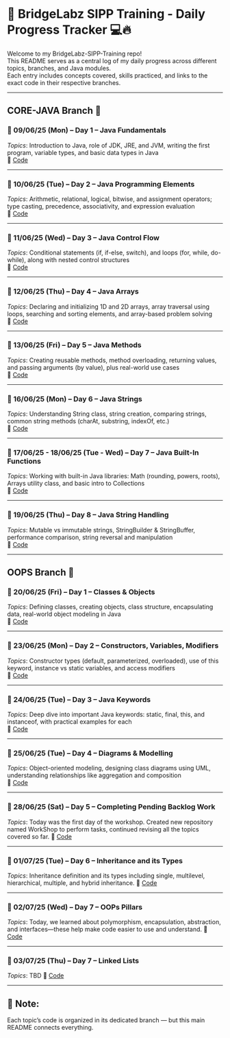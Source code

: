 # 🧠 BridgeLabz SIPP Training - Daily Progress Tracker 💻🔥

Welcome to my BridgeLabz-SIPP-Training repo!  
This README serves as a central log of my daily progress across different topics, branches, and Java modules.  
Each entry includes concepts covered, skills practiced, and links to the exact code in their respective branches.

---

## CORE-JAVA Branch 📂

### 📅 09/06/25 (Mon) – Day 1 – Java Fundamentals  
*Topics*: Introduction to Java, role of JDK, JRE, and JVM, writing the first program, variable types, and basic data types in Java  
🔗 [Code](https://github.com/akshayagarwal2912/BridgeLabz-SIPP-Training/tree/Core_Java/Java_Fundamentals)

---

### 📅 10/06/25 (Tue) – Day 2 – Java Programming Elements  
*Topics*: Arithmetic, relational, logical, bitwise, and assignment operators; type casting, precedence, associativity, and expression evaluation  
🔗 [Code](https://github.com/akshayagarwal2912/BridgeLabz-SIPP-Training/tree/Core_Java/Programming_Elements)

---

### 📅 11/06/25 (Wed) – Day 3 – Java Control Flow  
*Topics*: Conditional statements (if, if-else, switch), and loops (for, while, do-while), along with nested control structures  
🔗 [Code](https://github.com/akshayagarwal2912/BridgeLabz-SIPP-Training/tree/Core_Java/Control_Flow)

---

### 📅 12/06/25 (Thu) – Day 4 – Java Arrays  
*Topics*: Declaring and initializing 1D and 2D arrays, array traversal using loops, searching and sorting elements, and array-based problem solving  
🔗 [Code](https://github.com/akshayagarwal2912/BridgeLabz-SIPP-Training/tree/Core_Java/Array_Practice)

---

### 📅 13/06/25 (Fri) – Day 5 – Java Methods  
*Topics*: Creating reusable methods, method overloading, returning values, and passing arguments (by value), plus real-world use cases  
🔗 [Code](https://github.com/akshayagarwal2912/BridgeLabz-SIPP-Training/tree/Core_Java/Methods_Practice)

---

### 📅 16/06/25 (Mon) – Day 6 – Java Strings  
*Topics*: Understanding String class, string creation, comparing strings, common string methods (charAt, substring, indexOf, etc.)  
🔗 [Code](https://github.com/akshayagarwal2912/BridgeLabz-SIPP-Training/tree/Core_Java/String)

---

### 📅 17/06/25 - 18/06/25 (Tue - Wed) – Day 7 – Java Built-In Functions  
*Topics*: Working with built-in Java libraries: Math (rounding, powers, roots), Arrays utility class, and basic intro to Collections  
🔗 [Code](https://github.com/akshayagarwal2912/BridgeLabz-SIPP-Training/tree/Core_Java/Built_In_Functions)

---

### 📅 19/06/25 (Thu) – Day 8 – Java String Handling  
*Topics*: Mutable vs immutable strings, StringBuilder & StringBuffer, performance comparison, string reversal and manipulation  
🔗 [Code](https://github.com/akshayagarwal2912/BridgeLabz-SIPP-Training/tree/Core_Java/Extras_Strings)

---

## OOPS Branch 🧱

### 📅 20/06/25 (Fri) – Day 1 – Classes & Objects  
*Topics*: Defining classes, creating objects, class structure, encapsulating data, real-world object modeling in Java  
🔗 [Code](https://github.com/akshayagarwal2912/BridgeLabz-SIPP-Training/tree/OOPs/Classes_And_Objects)

---

### 📅 23/06/25 (Mon) – Day 2 – Constructors, Variables, Modifiers  
*Topics*: Constructor types (default, parameterized, overloaded), use of this keyword, instance vs static variables, and access modifiers  
🔗 [Code](https://github.com/akshayagarwal2912/BridgeLabz-SIPP-Training/tree/OOPs/Constructors)

---

### 📅 24/06/25 (Tue) – Day 3 – Java Keywords  
*Topics*: Deep dive into important Java keywords: static, final, this, and instanceof, with practical examples for each  
🔗 [Code](https://github.com/akshayagarwal2912/BridgeLabz-SIPP-Training/tree/OOPs/Java_Keywords)

---

### 📅 25/06/25 (Tue) – Day 4 – Diagrams & Modelling  
*Topics*: Object-oriented modeling, designing class diagrams using UML, understanding relationships like aggregation and composition  
🔗 [Code](https://github.com/akshayagarwal2912/BridgeLabz-SIPP-Training/tree/OOPs/Object_Modelling)

---

### 📅 28/06/25 (Sat) – Day 5 – Completing Pending Backlog Work  
*Topics*: Today was the first day of the workshop. Created new repository named WorkShop to perform tasks, continued revising all the topics covered so far.
🔗 [Code](https://github.com/akshayagarwal2912/BridgeLabz-SIPP-Training/tree/OOPs/Object_Modelling)

---

### 📅 01/07/25 (Tue) – Day 6 – Inheritance and its Types  
*Topics*: Inheritance definition and its types including single, multilevel, hierarchical, multiple, and hybrid inheritance.
🔗 [Code](https://github.com/akshayagarwal2912/BridgeLabz-SIPP-Training/tree/OOPs/Inheritance)

---

### 📅 02/07/25 (Wed) – Day 7 – OOPs Pillars  
*Topics*: Today, we learned about polymorphism, encapsulation, abstraction, and interfaces—these help make code easier to use and understand.
🔗 [Code](TBD)

---

### 📅 03/07/25 (Thu) – Day 7 – Linked Lists  
*Topics*: TBD
🔗 [Code](TBD)

---
## 📝 Note:
Each topic’s code is organized in its dedicated branch — but this main README connects everything.
